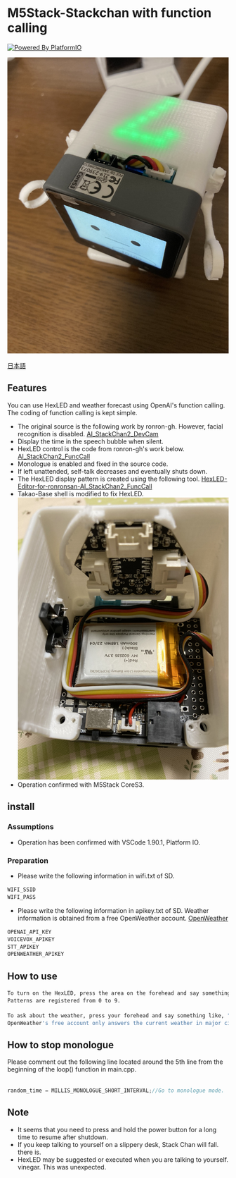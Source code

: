# M5Stack-Stackchan with  function calling

[![Powered By PlatformIO](https://img.shields.io/badge/powered-PlatformIO-brightgreen)](https://platformio.org/)

![alt text](/images/IMG2.jpg)

[日本語](README_ja.md)

## Features

You can use HexLED and weather forecast using OpenAI's function calling.
  The coding of function calling is kept simple.

* The original source is the following work by ronron-gh. However, facial recognition is disabled.
  [AI_StackChan2_DevCam](https://github.com/ronron-gh/AI_StackChan2_DevCam)
* Display the time in the speech bubble when silent.
* HexLED control is the code from ronron-gh's work below.
  [AI_StackChan2_FuncCall](https://github.com/ronron-gh/AI_StackChan2_FuncCall)
* Monologue is enabled and fixed in the source code.
* If left unattended, self-talk decreases and eventually shuts down.
* The HexLED display pattern is created using the following tool.
  [HexLED-Editor-for-ronronsan-AI_StackChan2_FuncCall](https://github.com/QtDogBow/HexLED-Editor-for-ronronsan-AI_StackChan2_FuncCall)
* Takao-Base shell is modified to fix HexLED.
  ![alt text](/images/IMG4.jpg)
* Operation confirmed with M5Stack CoreS3.

## install

### Assumptions

* Operation has been confirmed with VSCode 1.90.1, Platform IO.

### Preparation

* Please write the following information in wifi.txt of SD.
  
```sh
WIFI_SSID
WIFI_PASS
```

* Please write the following information in apikey.txt of SD. Weather information is obtained from a free OpenWeather account.
  [OpenWeather](https://openweathermap.org/)

```sh
OPENAI_API_KEY
VOICEVOX_APIKEY
STT_APIKEY
OPENWEATHER_APIKEY
```

## How to use

```sh
To turn on the HexLED, press the area on the forehead and say something like "Light up the LED panel in pattern 7".
Patterns are registered from 0 to 9.

To ask about the weather, press your forehead and say something like, "What's the weather like in Tokyo?"
OpenWeather's free account only answers the current weather in major cities.
```

## How to stop monologue

Please comment out the following line located around the 5th line from the beginning of the loop() function in main.cpp.

```cpp

random_time = MILLIS_MONOLOGUE_SHORT_INTERVAL;//Go to monologue mode.
```

## Note

* It seems that you need to press and hold the power button for a long time to resume after shutdown.
* If you keep talking to yourself on a slippery desk, Stack Chan will fall.
  there is.
* HexLED may be suggested or executed when you are talking to yourself.
  vinegar. This was unexpected.
